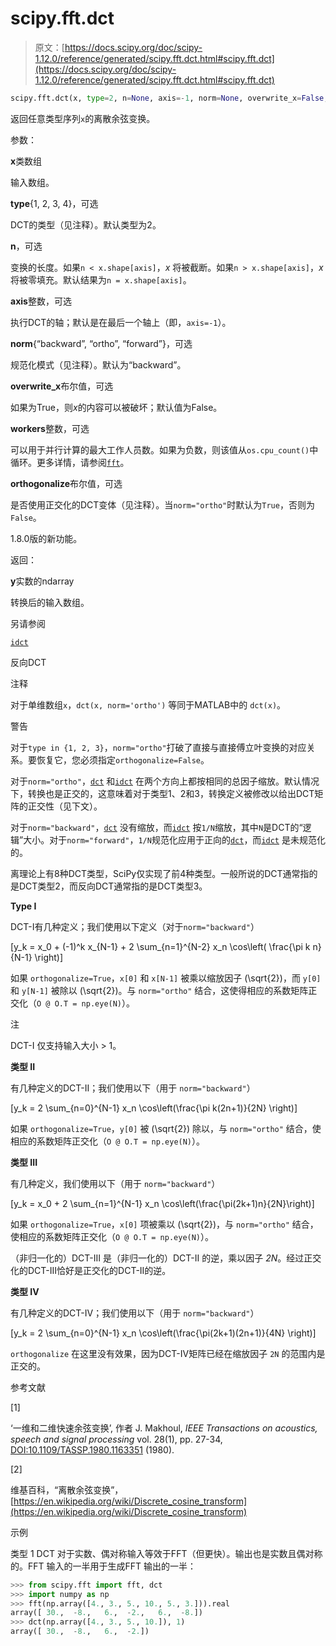 # scipy.fft.dct

> 原文：[https://docs.scipy.org/doc/scipy-1.12.0/reference/generated/scipy.fft.dct.html#scipy.fft.dct](https://docs.scipy.org/doc/scipy-1.12.0/reference/generated/scipy.fft.dct.html#scipy.fft.dct)

```py
scipy.fft.dct(x, type=2, n=None, axis=-1, norm=None, overwrite_x=False, workers=None, orthogonalize=None)
```

返回任意类型序列`x`的离散余弦变换。

参数：

**x**类数组

输入数组。

**type**{1, 2, 3, 4}，可选

DCT的类型（见注释）。默认类型为2。

**n**，可选

变换的长度。如果`n < x.shape[axis]`，*x* 将被截断。如果`n > x.shape[axis]`，*x* 将被零填充。默认结果为`n = x.shape[axis]`。

**axis**整数，可选

执行DCT的轴；默认是在最后一个轴上（即，`axis=-1`）。

**norm**{“backward”, “ortho”, “forward”}，可选

规范化模式（见注释）。默认为“backward”。

**overwrite_x**布尔值，可选

如果为True，则*x*的内容可以被破坏；默认值为False。

**workers**整数，可选

可以用于并行计算的最大工作人员数。如果为负数，则该值从`os.cpu_count()`中循环。更多详情，请参阅[`fft`](scipy.fft.fft.html#scipy.fft.fft "scipy.fft.fft")。

**orthogonalize**布尔值，可选

是否使用正交化的DCT变体（见注释）。当`norm="ortho"`时默认为`True`，否则为`False`。

1.8.0版的新功能。

返回：

**y**实数的ndarray

转换后的输入数组。

另请参阅

[`idct`](scipy.fft.idct.html#scipy.fft.idct "scipy.fft.idct")

反向DCT

注释

对于单维数组`x`，`dct(x, norm='ortho')` 等同于MATLAB中的 `dct(x)`。

警告

对于`type in {1, 2, 3}`，`norm="ortho"`打破了直接与直接傅立叶变换的对应关系。要恢复它，您必须指定`orthogonalize=False`。

对于`norm="ortho"`，[`dct`](#scipy.fft.dct "scipy.fft.dct") 和[`idct`](scipy.fft.idct.html#scipy.fft.idct "scipy.fft.idct") 在两个方向上都按相同的总因子缩放。默认情况下，转换也是正交的，这意味着对于类型1、2和3，转换定义被修改以给出DCT矩阵的正交性（见下文）。

对于`norm="backward"`，[`dct`](#scipy.fft.dct "scipy.fft.dct") 没有缩放，而[`idct`](scipy.fft.idct.html#scipy.fft.idct "scipy.fft.idct") 按`1/N`缩放，其中`N`是DCT的“逻辑”大小。对于`norm="forward"`，`1/N`规范化应用于正向的[`dct`](#scipy.fft.dct "scipy.fft.dct")，而[`idct`](scipy.fft.idct.html#scipy.fft.idct "scipy.fft.idct") 是未规范化的。

离理论上有8种DCT类型，SciPy仅实现了前4种类型。一般所说的DCT通常指的是DCT类型2，而反向DCT通常指的是DCT类型3。

**Type I**

DCT-I有几种定义；我们使用以下定义（对于`norm="backward"`）

\[y_k = x_0 + (-1)^k x_{N-1} + 2 \sum_{n=1}^{N-2} x_n \cos\left( \frac{\pi k n}{N-1} \right)\]

如果 `orthogonalize=True`，`x[0]` 和 `x[N-1]` 被乘以缩放因子 \(\sqrt{2}\)，而 `y[0]` 和 `y[N-1]` 被除以 \(\sqrt{2}\)。与 `norm="ortho"` 结合，这使得相应的系数矩阵正交化（`O @ O.T = np.eye(N)`）。

注

DCT-I 仅支持输入大小 > 1。

**类型 II**

有几种定义的DCT-II；我们使用以下（用于 `norm="backward"`）

\[y_k = 2 \sum_{n=0}^{N-1} x_n \cos\left(\frac{\pi k(2n+1)}{2N} \right)\]

如果 `orthogonalize=True`，`y[0]` 被 \(\sqrt{2}\) 除以，与 `norm="ortho"` 结合，使相应的系数矩阵正交化（`O @ O.T = np.eye(N)`）。

**类型 III**

有几种定义，我们使用以下（用于 `norm="backward"`）

\[y_k = x_0 + 2 \sum_{n=1}^{N-1} x_n \cos\left(\frac{\pi(2k+1)n}{2N}\right)\]

如果 `orthogonalize=True`，`x[0]` 项被乘以 \(\sqrt{2}\)，与 `norm="ortho"` 结合，使相应的系数矩阵正交化（`O @ O.T = np.eye(N)`）。

（非归一化的）DCT-III 是（非归一化的）DCT-II 的逆，乘以因子 *2N*。经过正交化的DCT-III恰好是正交化的DCT-II的逆。

**类型 IV**

有几种定义的DCT-IV；我们使用以下（用于 `norm="backward"`）

\[y_k = 2 \sum_{n=0}^{N-1} x_n \cos\left(\frac{\pi(2k+1)(2n+1)}{4N} \right)\]

`orthogonalize` 在这里没有效果，因为DCT-IV矩阵已经在缩放因子 `2N` 的范围内是正交的。

参考文献

[1]

‘一维和二维快速余弦变换’, 作者 J. Makhoul, *IEEE Transactions on acoustics, speech and signal processing* vol. 28(1), pp. 27-34, [DOI:10.1109/TASSP.1980.1163351](https://doi.org/10.1109/TASSP.1980.1163351) (1980).

[2]

维基百科，“离散余弦变换”，[https://en.wikipedia.org/wiki/Discrete_cosine_transform](https://en.wikipedia.org/wiki/Discrete_cosine_transform)

示例

类型 1 DCT 对于实数、偶对称输入等效于FFT（但更快）。输出也是实数且偶对称的。FFT 输入的一半用于生成FFT 输出的一半：

```py
>>> from scipy.fft import fft, dct
>>> import numpy as np
>>> fft(np.array([4., 3., 5., 10., 5., 3.])).real
array([ 30.,  -8.,   6.,  -2.,   6.,  -8.])
>>> dct(np.array([4., 3., 5., 10.]), 1)
array([ 30.,  -8.,   6.,  -2.]) 
```
